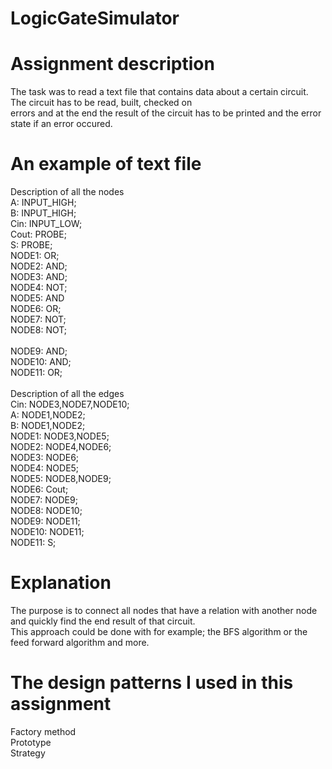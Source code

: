 # LogicGateSimulator

# Assignment description
The task was to read a text file that contains data about a certain circuit. The circuit has to be read, built, checked on </br >errors and at the end the result of the circuit has to be printed and the error state if an error occured.</br >

# An example of text file
Description of all the nodes</br >
A: INPUT_HIGH;</br >
B: INPUT_HIGH;</br >
Cin: INPUT_LOW;</br >
Cout: PROBE;</br >
S: PROBE;</br >
NODE1: OR;</br >
NODE2: AND;</br >
NODE3: AND;</br >
NODE4: NOT;</br >
NODE5: AND</br >
NODE6: OR;</br >
NODE7: NOT;</br >
NODE8: NOT;</br ></br >
NODE9: AND;</br >
NODE10: AND;</br >
NODE11: OR;</br >
</br >
Description of all the edges</br >
Cin: NODE3,NODE7,NODE10; </br >
A: NODE1,NODE2;</br >
B: NODE1,NODE2;</br >
NODE1: NODE3,NODE5;</br >
NODE2: NODE4,NODE6;</br >
NODE3: NODE6;</br >
NODE4: NODE5;</br >
NODE5: NODE8,NODE9;</br >
NODE6: Cout;</br >
NODE7: NODE9;</br >
NODE8: NODE10;</br >
NODE9: NODE11;</br >
NODE10: NODE11;</br >
NODE11: S;</br >

# Explanation
The purpose is to connect all nodes that have a relation with another node and quickly find the end result of that circuit.  </br >
This approach could be done with for example; the BFS algorithm or the feed forward algorithm and more.  </br >

# The design patterns I used in this assignment
Factory method</br >
Prototype</br >
Strategy </br >
